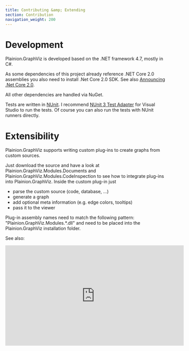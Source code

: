 ```yaml
---
title: Contributing &amp; Extending
section: Contribution
navigation_weight: 200
---
```


# Development

Plainion.GraphViz is developed based on the .NET framework 4.7, mostly in C#.

As some dependencies of this project already reference .NET Core 2.0 assemblies you also need to install .Net Core 2.0 SDK.
See also [Announcing .Net Core 2.0](https://blogs.msdn.microsoft.com/dotnet/2017/08/14/announcing-net-core-2-0/).

All other dependencies are handled via NuGet.

Tests are written in [NUnit](http://nunit.org/). I recommend [NUnit 3 Test Adapter](https://marketplace.visualstudio.com/items?itemName=NUnitDevelopers.NUnit3TestAdapter)
for Visual Studio to run the tests. Of course you can also run the tests with NUnit runners directly.

# Extensibility

Plainion.GraphViz supports writing custom plug-ins to create graphs from custom sources.

Just download the source and have a look at Plainion.GraphViz.Modules.Documents and Plainion.GraphViz.Modules.CodeInspection
to see how to integrate plug-ins into Plainion.GraphViz. Inside the custom plug-in just

- parse the custom source (code, database, ...)
- generate a graph
- add optional meta information (e.g. edge colors, tooltips)
- pass it to the viewer

Plug-in assembly names need to match the following pattern: "Plainion.GraphViz.Modules.*.dll" and need to be placed
into the Plainion.GraphViz installation folder.

See also:

<iframe width="560" height="315" src="https://www.youtube.com/embed/SNk_a6A739I" title="YouTube video player" frameborder="0" allow="accelerometer; autoplay; clipboard-write; encrypted-media; gyroscope; picture-in-picture; web-share" allowfullscreen></iframe>
